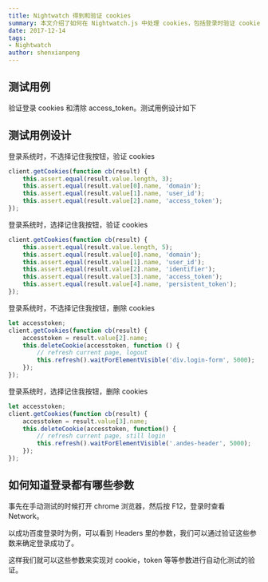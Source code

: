 ```yaml
---
title: Nightwatch 得到和验证 cookies
summary: 本文介绍了如何在 Nightwatch.js 中处理 cookies，包括登录时验证 cookies 的存在性和清除 access_token 的示例代码。
date: 2017-12-14
tags:
- Nightwatch
author: shenxianpeng
---
```


## 测试用例

验证登录 cookies 和清除 access_token。测试用例设计如下


## 测试用例设计

登录系统时，不选择记住我按钮，验证 cookies

```javascript
client.getCookies(function cb(result) {
    this.assert.equal(result.value.length, 3);
    this.assert.equal(result.value[0].name, 'domain');
    this.assert.equal(result.value[1].name, 'user_id');
    this.assert.equal(result.value[2].name, 'access_token');
});
```

登录系统时，选择记住我按钮，验证 cookies

```javascript
client.getCookies(function cb(result) {
    this.assert.equal(result.value.length, 5);
    this.assert.equal(result.value[0].name, 'domain');
    this.assert.equal(result.value[1].name, 'user_id');
    this.assert.equal(result.value[2].name, 'identifier');
    this.assert.equal(result.value[3].name, 'access_token');
    this.assert.equal(result.value[4].name, 'persistent_token');
});
```

登录系统时，不选择记住我按钮，删除 cookies

```javascript
let accesstoken;
client.getCookies(function cb(result) {
    accesstoken = result.value[2].name;
    this.deleteCookie(accesstoken, function () {
        // refresh current page, logout
        this.refresh().waitForElementVisible('div.login-form', 5000);
    });
});
```

登录系统时，选择记住我按钮，删除 cookies

```javascript
let accesstoken;
client.getCookies(function cb(result) {
    accesstoken = result.value[3].name;
    this.deleteCookie(accesstoken, function() {
        // refresh current page, still login
        this.refresh().waitForElementVisible('.andes-header', 5000);
    });
});
```

## 如何知道登录都有哪些参数

事先在手动测试的时候打开 chrome 浏览器，然后按 F12，登录时查看 Network。

以成功百度登录时为例，可以看到 Headers 里的参数，我们可以通过验证这些参数来确定登录成功了。

这样我们就可以这些参数来实现对 cookie，token 等等参数进行自动化测试的验证。
